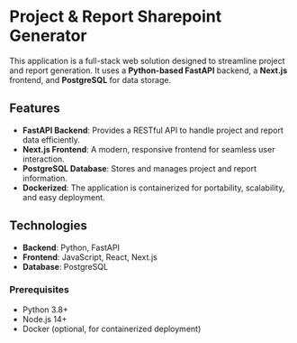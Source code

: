 # Project & Report Sharepoint Generator

This application is a full-stack web solution designed to streamline project and report generation. It uses a **Python-based FastAPI** backend, a **Next.js** frontend, and **PostgreSQL** for data storage.

## Features

- **FastAPI Backend**: Provides a RESTful API to handle project and report data efficiently.
- **Next.js Frontend**: A modern, responsive frontend for seamless user interaction.
- **PostgreSQL Database**: Stores and manages project and report information.
- **Dockerized**: The application is containerized for portability, scalability, and easy deployment.

## Technologies

- **Backend**: Python, FastAPI
- **Frontend**: JavaScript, React, Next.js
- **Database**: PostgreSQL

### Prerequisites

- Python 3.8+
- Node.js 14+
- Docker (optional, for containerized deployment)
